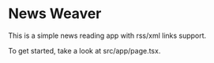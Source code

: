 # News Weaver

This is a simple news reading app with rss/xml links support.

To get started, take a look at src/app/page.tsx.
